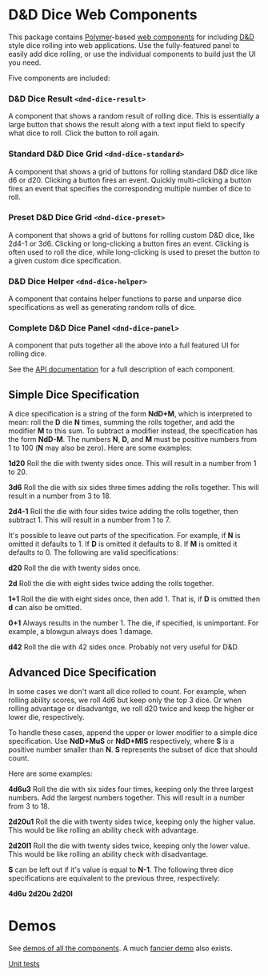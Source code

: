 # D&D Dice Web Components

This package contains [Polymer](https://www.polymer-project.org/)-based
[web components](http://webcomponents.org/) for including
[D&D](http://www.wizards.com/dnd/) style dice rolling into web applications.
Use the fully-featured panel to easily add dice rolling, or use the individual
components to build just the UI you need.

Five components are included:

### D&D Dice Result `<dnd-dice-result>`
A component that shows a random result of rolling dice. This is essentially a
large button that shows the result along with a text input field to specify
what dice to roll. Click the button to roll again.

### Standard D&D Dice Grid `<dnd-dice-standard>`
A component that shows a grid of buttons for rolling standard D&D dice like d6
or d20. Clicking a button fires an event. Quickly multi-clicking a button fires
an event that specifies the corresponding multiple number of dice to roll.

### Preset D&D Dice Grid `<dnd-dice-preset>`
A component that shows a grid of buttons for rolling custom D&D dice, like
2d4-1 or 3d6. Clicking or long-clicking a button fires an event. Clicking is
often used to roll the dice, while long-clicking is used to preset the button to
a given custom dice specification.

### D&D Dice Helper `<dnd-dice-helper>`
A component that contains helper functions to parse and unparse dice
specifications as well as generating random rolls of dice.

### Complete D&D Dice Panel `<dnd-dice-panel>`
A component that puts together all the above into a full featured UI for
rolling dice.

See the
[API documentation](http://rogerta.github.io/dnd-dice/components/dnd-dice/)
for a full description of each component.

## Simple Dice Specification

A dice specification is a string of the form **NdD+M**, which is interpreted to
mean: roll the **D** die **N** times, summing the rolls together, and add the
modifier **M** to this sum. To subtract a modifier instead, the specification
has the form **NdD-M**. The numbers **N**, **D**, and **M** must be positive
numbers from 1 to 100 (**N** may also be zero). Here are some examples:

**1d20**
Roll the die with twenty sides once. This will result in a number from 1 to 20.

**3d6**
Roll the die with six sides three times adding the rolls together. This will
result in a number from 3 to 18.

**2d4-1**
Roll the die with four sides twice adding the rolls together, then subtract 1.
This will result in a number from 1 to 7.

It's possible to leave out parts of the specification. For example, if **N** is
omitted it defaults to 1. If **D** is omitted it defaults to 8. If **M** is
omitted it defaults to 0. The following are valid specifications:

**d20**
Roll the die with twenty sides once.

**2d**
Roll the die with eight sides twice adding the rolls together.

**1+1**
Roll the die with eight sides once, then add 1. That is, if **D** is omitted
then **d** can also be omitted.

**0+1**
Always results in the number 1.  The die, if specified, is unimportant.
For example, a blowgun always does 1 damage.

**d42**
Roll the die with 42 sides once. Probably not very useful for D&D.

## Advanced Dice Specification

In some cases we don't want all dice rolled to count.  For example, when rolling
ability scores, we roll 4d6 but keep only the top 3 dice.  Or when rolling
advantage or disadvantge, we roll d20 twice and keep the higher or lower die,
respectively.

To handle these cases, append the upper or lower modifier to a simple dice
specification.  Use **NdD+MuS** or **NdD+MlS** respectively, where **S** is
a positive number smaller than **N**.  **S** represents the subset
of dice that should count.

Here are some examples:

**4d6u3**
Roll the die with six sides four times, keeping only the three largest numbers.
Add the largest numbers together. This will result in a number from 3 to 18.

**2d20u1**
Roll the die with twenty sides twice, keeping only the higher value.  This
would be like rolling an ability check with advantage.

**2d20l1**
Roll the die with twenty sides twice, keeping only the lower value.  This
would be like rolling an ability check with disadvantage.

**S** can be left out if it's value is equal to **N-1**.  The following three
dice specifications are equivalent to the previous three, respectively:

**4d6u**
**2d20u**
**2d20l**

# Demos

See [demos of all the components](http://rogerta.github.io/dnd-dice/components/dnd-dice/demo/).
A much [fancier demo](http://dnd-tools.appspot.com/dice) also exists.

[Unit tests](http://rogerta.github.io/dnd-dice/components/dnd-dice/test/)

